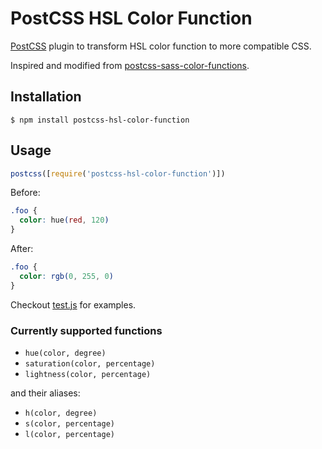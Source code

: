 # PostCSS HSL Color Function

[PostCSS] plugin to transform HSL color function to more compatible CSS.

Inspired and modified from [postcss-sass-color-functions].

[PostCSS]: https://github.com/postcss/postcss
[postcss-sass-color-functions]: https://github.com/adam-h/postcss-sass-color-functions

## Installation

```console
$ npm install postcss-hsl-color-function
```

## Usage

```js
postcss([require('postcss-hsl-color-function')])
```

Before:

```css
.foo {
  color: hue(red, 120)
}
```

After:

```css
.foo {
  color: rgb(0, 255, 0)
}
```

Checkout [test.js](index.test.js) for examples.

### Currently supported functions

- `hue(color, degree)`
- `saturation(color, percentage)`
- `lightness(color, percentage)`

and their aliases:
- `h(color, degree)`
- `s(color, percentage)`
- `l(color, percentage)`
